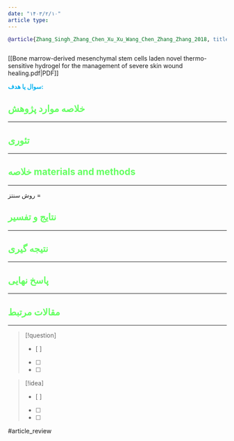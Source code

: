 ```yaml
---
date: "۱۴۰۳/۲/۱۰"
article type:
---
```


```bibtex
@article{Zhang_Singh_Zhang_Chen_Xu_Xu_Wang_Chen_Zhang_Zhang_2018, title={Bone marrow-derived mesenchymal stem cells laden novel thermo-sensitive hydrogel for the management of severe skin wound healing}, volume={90}, url={https://pubmed.ncbi.nlm.nih.gov/29853078/}, DOI={[10.1016/j.msec.2018.04.045](https://doi.org/10.1016/j.msec.2018.04.045)}, journal={Materials Science & Engineering. C, Biomimetic Materials, Sensors and Systems}, author={Zhang, Lei and Singh, Gurankit and Zhang, Min and Chen, Shixuan and Xu, Kaige and Xu, Ping and Wang, Xueer and Chen, Yinghua and Zhang, Lu and Zhang, Lin}, year={2018}, month=sep, pages={159–167} }



```

[[Bone marrow-derived mesenchymal stem cells laden novel thermo-sensitive hydrogel for the management of severe skin wound healing.pdf|PDF]]

**<span style="color:#00b0f0">سوال یا هدف:</span>**



## <span style="color:#64ff61">خلاصه موارد پژوهش</span>
---

## <span style="color:#64ff61">تئوری</span>
---



## <span style="color:#64ff61">خلاصه materials and methods</span>
---

روش سنتز = 



## <span style="color:#64ff61"> نتایج و تفسیر</span>
---



## <span style="color:#64ff61">نتیجه گیری</span>
---



## <span style="color:#64ff61">پاسخ نهایی</span>
---




## <span style="color:#64ff61">مقالات مرتبط</span>
---





> [!question] 
>- [ ] 
>- [ ]  
>- [ ] 


> [!idea] 
> - [ ] 
>- [ ] 
>- [ ] 



#article_review
